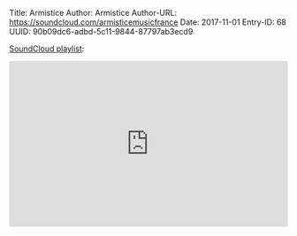 Title: Armistice
Author: Armistice
Author-URL: https://soundcloud.com/armisticemusicfrance
Date: 2017-11-01
Entry-ID: 68
UUID: 90b09dc6-adbd-5c11-9844-87797ab3ecd9

[SoundCloud playlist](https://soundcloud.com/armisticemusicfrance/sets/novembeatz):

<iframe width="100%" height="300" scrolling="no" frameborder="no" allow="autoplay" src="https://w.soundcloud.com/player/?url=https%3A//api.soundcloud.com/playlists/369480542&color=%23ff5500&auto_play=false&hide_related=false&show_comments=true&show_user=true&show_reposts=false&show_teaser=true&visual=true"></iframe>
